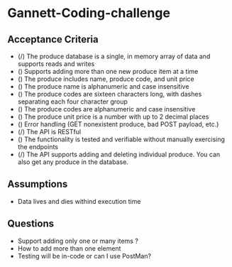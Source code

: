 # Gannett-Coding-challenge

## Acceptance Criteria
 * (/) The produce database is a single, in memory array of data and supports reads and writes
 * () Supports adding more than one new produce item at a time
 * () The produce includes name, produce code, and unit price
 * () The produce name is alphanumeric and case insensitive
 * () The produce codes are sixteen characters long, with dashes separating each four character group
 * () The produce codes are alphanumeric and case insensitive
 * () The produce unit price is a number with up to 2 decimal places
 * () Error handling (GET nonexistent produce, bad POST payload, etc.) 
 * (/) The API is RESTful
 * () The functionality is tested and verifiable without manually exercising the endpoints
 * (/) The API supports adding and deleting individual produce. You can also get any produce in the database.

## Assumptions 
* Data lives and dies withind execution time

## Questions
* Support adding only one or many items ?
* How to add more than one element
* Testing will be in-code or can I use PostMan?

